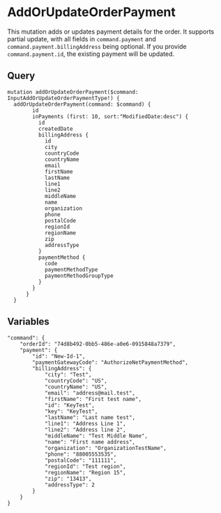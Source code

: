 # AddOrUpdateOrderPayment

This mutation adds or updates payment details for the order. It supports partial update, with all fields in `command.payment` and `command.payment.billingAddress` being optional. If you provide `command.payment.id`, the existing payment will be updated.

## Query

```
mutation addOrUpdateOrderPayment($command: InputAddOrUpdateOrderPaymentType!) {
  addOrUpdateOrderPayment(command: $command) {
        id
        inPayments (first: 10, sort:"ModifiedDate:desc") {
          id
          createdDate
          billingAddress {
            id
            city
            countryCode
            countryName
            email
            firstName
            lastName
            line1
            line2
            middleName
            name
            organization
            phone
            postalCode
            regionId
            regionName
            zip
            addressType
          }
          paymentMethod {
            code
            paymentMethodType
            paymentMethodGroupType
          }
        }
      }
  }

```

## Variables

```
"command": {
    "orderId": "74d8b492-0bb5-486e-a0e6-0915848a7379",
    "payment": {
        "id": "New-Id-1",
        "paymentGatewayCode": "AuthorizeNetPaymentMethod",          
        "billingAddress": {
            "city": "Test",
            "countryCode": "US",
            "countryName": "US",
            "email": "address@mail.test",
            "firstName": "First test name",
            "id": "KeyTest",
            "key": "KeyTest",
            "lastName": "Last name test",
            "line1": "Address Line 1",
            "line2": "Address line 2",
            "middleName": "Test Middle Name",
            "name": "First name address",
            "organization": "OrganizationTestName",
            "phone": "88005553535",
            "postalCode": "111111",
            "regionId": "Test region",
            "regionName": "Region 15",
            "zip": "13413",
            "addressType": 2
        }
    }
}
```